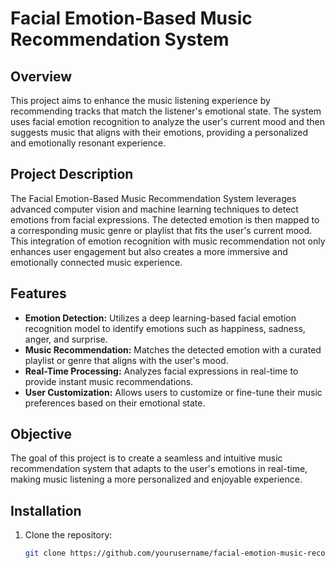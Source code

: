 # Facial Emotion-Based Music Recommendation System

## Overview

This project aims to enhance the music listening experience by recommending tracks that match the listener's emotional state. The system uses facial emotion recognition to analyze the user's current mood and then suggests music that aligns with their emotions, providing a personalized and emotionally resonant experience.

## Project Description

The Facial Emotion-Based Music Recommendation System leverages advanced computer vision and machine learning techniques to detect emotions from facial expressions. The detected emotion is then mapped to a corresponding music genre or playlist that fits the user's current mood. This integration of emotion recognition with music recommendation not only enhances user engagement but also creates a more immersive and emotionally connected music experience.

## Features

- **Emotion Detection:** Utilizes a deep learning-based facial emotion recognition model to identify emotions such as happiness, sadness, anger, and surprise.
- **Music Recommendation:** Matches the detected emotion with a curated playlist or genre that aligns with the user's mood.
- **Real-Time Processing:** Analyzes facial expressions in real-time to provide instant music recommendations.
- **User Customization:** Allows users to customize or fine-tune their music preferences based on their emotional state.

## Objective

The goal of this project is to create a seamless and intuitive music recommendation system that adapts to the user's emotions in real-time, making music listening a more personalized and enjoyable experience.

## Installation

1. Clone the repository:
   ```bash
   git clone https://github.com/yourusername/facial-emotion-music-recommendation.git
